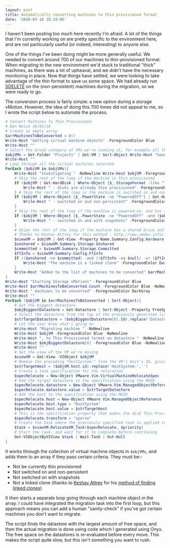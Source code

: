 ```yaml
---
layout: post
title: Automatically converting machines to thin provisioned format
date: '2010-03-18 10:19:06'
---
```



I haven't been posting too much here recently I'm afraid. A lot of the things that I'm currently working on are pretty specific to the environment here, and are not particularly useful (or indeed, interesting) to anyone else.

One of the things I've been doing might be more generally useful. We needed to convert around 700 of our machines to thin-provisioned format. When migrating to the new environment we'd stuck to traditional "thick" machines, as there was a lot of upheaval, and we didn't have the necessary monitoring in place. Now that things have settled, we were looking to take advantage of the thin format to save us some space. We had already run [SDELETE](http://localhost:4000/2009/10/28/using-sdelete-to-maximise-the-amount-of-disk-space-reclaimed-during-conversion-to-thin-provisioned-disks.html/) on the (non-persistent) machines during the migration, so we were ready to go.

The conversion process is fairly simple: a new option during a storage vMotion. However, the idea of doing this 700 times did not appeal to me, so I wrote the script below to automate the process.

```powershell
# Convert Machines To Thin Provisioned
# Ben Neise 16/03/10
# Create an empty array
$arrMachinesToBeConverted = @()
Write-Host "Getting virtual machine objects" -ForegroundColor Blue
Write-Host ""
# Select the broad category of VMs we're looking at, for example all the machines in a specific blue folder
$objVMs = Get-Folder "Projects" | Get-VM | Sort-Object Write-Host "Generating list of candidates" -ForegroundColor Blue
Write-Host ""
# Loop through all the virtual machines selected
ForEach ($objVM in $objVMs){
    Write-Host "Investigating " -NoNewline Write-Host $objVM -ForegroundColor Blue -NoNewline
    # Skip the rest of the loop if the machine is thin provisioned
    If ($objVM | Get-HardDisk | Where-Object {$_.StorageFormat -like "Thin"}){
        Write-Host " - disks are already thin provisioned" -ForegroundColor DarkGray continue
    } # Skip the rest of the loop is the machine is switched on and non-persistent
    If ($objVM | Where-Object {$_.PowerState -ne "PoweredOff"} | Get-HardDisk | Where-Object {$_.Persistence -notlike "IndependentPersistent"}){
        Write-Host " - switched on and non-persistent" -ForegroundColor DarkGray continue
    }
    # Skip the rest of the loop if the machine is powered-on, and has snapshots
    If ($objVM | Where-Object {$_.PowerState -ne "PoweredOff" -and ($objVM | Get-Snapshot)}) {
        Write-Host " - switched on and with snapshots" -ForegroundColor DarkGray continue
    } 
    # Skips the rest of the loop if the machine has a shared drive and is not set up as fault tolerant (indicating that it's a Linked Clone) 
    # Thanks to Keshav Attrey for this method - http://www.vmdev.info/?p=546) 
    $viewVM = $objVM | Get-View -Property Name,Summary,Config.Hardware.Device
    $unshared = $viewVM.Summary.Storage.Unshared
    $committed = $viewVM.Summary.Storage.Committed
    $ftInfo = $viewVM.Summary.Config.FtInfo 
    If (($unshared -ne $committed) -and (($ftInfo -eq $null) -or ($ftInfo.InstanceUuids.Length -le 1))){
        Write-Host "The machine is a linked clone" -ForegroundColor DarkGray continue
    }
    Write-Host "Added to the list of machines to be converted" $arrMachinesToBeConverted += $objVM
}
Write-Host "Starting Storage vMotions" -ForegroundColor Blue
Write-Host $arrMachinesToBeConverted.Count -ForegroundColor Blue -NoNewline
Write-Host " machines to be converted" -ForegroundColor DarkGray
Write-Host ""
ForEach ($objVM in $arrMachinesToBeConverted | Sort-Object){
    # Get the biggest datastore
    $objBiggestDatastore = Get-Datastore | Sort-Object -Property FreeSpaceMB -Descending
    # Select the datastore from the top of the previously generated list (index 0) and remove the preceeding "Datastore-" from it's ID to give us the MOID
    $strTargetDatastore = ($objBiggestDatastore[0].Id).replace('Datastore-','')
    # Let the user know what's going on
    Write-Host "Migrating machine " -NoNewline 
    Write-Host $objVM -ForegroundColor Blue -NoNewline
    Write-Host ", to Thin Provisioned format on datastore " -NoNewline
    Write-Host $objBiggestDatastore[0] -ForegroundColor Blue -NoNewline
    Write-Host "" 
    # Get the view of the VM we're moving
    $viewVM = Get-View -VIObject $objVM
    # Remove the preceding "HostSystem-" from the VM's Host's ID, giving us the Host's MOID
    $strTargetHost = ($objVM.host.id).replace('HostSystem-','')
    # Create a task specification for the relocation
    $specRelocate = New-Object VMware.Vim.VirtualMachineRelocateSpec
    # Add the target datastore to the specification using the MOID
    $specRelocate.datastore = New-Object VMware.Vim.ManagedObjectReference $specRelocate.datastore.type = "Datastore"
    $specRelocate.datastore.value = $strTargetDatastore
    # Add the host to the specification using the MOID
    $specRelocate.host = New-Object VMware.Vim.ManagedObjectReference
    $specRelocate.host.type = "HostSystem"
    $specRelocate.host.value = $strTargetHost 
    # This is the specification property that makes the disk Thin Provisioned
    $specRelocate.transform = "sparse" 
    # Create the task where the previously specified task is applied to the view of the target VM
    $task = $viewVM.RelocateVM_Task($specRelocate, $priority) 
    # Start the task, and wait for it to complete before continuing
    Get-VIObjectByVIView $task | Wait-Task | Out-Null
}

```

It works through the collection of virtual machine objects in `$objVMs`, and adds them to an array if they pass certain criteria. They must be:-

- Not be currently thin provisioned
- Not switched on and non-persistent
- Not switched on with snapshots
- Not a linked clone (thanks to [Keshav Attrey](http://www.vmdev.info/?page_id=2) for his [method of finding linked clones](http://www.vmdev.info/?p=546))

It then starts a separate loop going through each machine object in the array. I could have integrated the migration task into the first loop, but this approach means you can add a human "sanity-check" if you've got certain machines you don't want to migrate.

The script finds the datastore with the largest amount of free space, and then the actual migration is done using code which I generated using Onyx. The free space on the datastores is re-evaluated before every move. This makes the script quite slow, but this isn't something you want to rush.